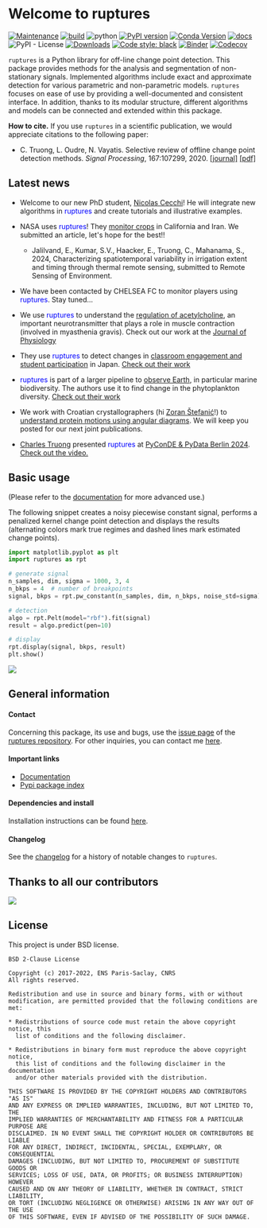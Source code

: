 # Welcome to ruptures

[![Maintenance](https://img.shields.io/badge/Maintained%3F-yes-green.svg)](https://GitHub.com/deepcharles/ruptures/graphs/commit-activity)
[![build](https://github.com/deepcharles/ruptures/actions/workflows/run-test.yml/badge.svg)](https://github.com/deepcharles/ruptures/actions/workflows/run-test.yml)
![python](https://img.shields.io/badge/python-3.8%20|%203.9%20|3.10%20|3.11%20|3.12|3.13-blue)
[![PyPI version](https://badge.fury.io/py/ruptures.svg)](https://badge.fury.io/py/ruptures)
[![Conda Version](https://img.shields.io/conda/vn/conda-forge/ruptures.svg)](https://anaconda.org/conda-forge/ruptures)
[![docs](https://github.com/deepcharles/ruptures/actions/workflows/check-docs.yml/badge.svg)](https://github.com/deepcharles/ruptures/actions/workflows/check-docs.yml)
![PyPI - License](https://img.shields.io/pypi/l/ruptures)
[![Downloads](https://pepy.tech/badge/ruptures)](https://pepy.tech/project/ruptures)
<a href="https://github.com/psf/black"><img alt="Code style: black" src="https://img.shields.io/badge/code%20style-black-000000.svg"></a>
[![Binder](https://mybinder.org/badge_logo.svg)](https://mybinder.org/v2/gh/deepcharles/ruptures/master)
[![Codecov](https://codecov.io/gh/deepcharles/ruptures/branch/master/graphs/badge.svg)](https://app.codecov.io/gh/deepcharles/ruptures/branch/master)

`ruptures` is a Python library for off-line change point detection.
This package provides methods for the analysis and segmentation of non-stationary signals.  Implemented algorithms include exact and approximate detection for various parametric and non-parametric models.
`ruptures` focuses on ease of use by providing a well-documented and consistent interface.
In addition, thanks to its modular structure, different algorithms and models can be connected and extended within this package.

**How to cite.** If you use `ruptures` in a scientific publication, we would appreciate citations to the following paper:

- C. Truong, L. Oudre, N. Vayatis. Selective review of offline change point detection methods. _Signal Processing_, 167:107299, 2020. [[journal]](https://doi.org/10.1016/j.sigpro.2019.107299) [[pdf]](http://www.laurentoudre.fr/publis/TOG-SP-19.pdf)


## Latest news

- Welcome to our new PhD student, [Nicolas Cecchi](https://fr.linkedin.com/in/nicolascecchi/fr)! He will integrate new algorithms in <span style="color:blue">ruptures</span> and create tutorials and illustrative examples.

- NASA uses <span style="color:blue">ruptures</span>! They <ins>monitor crops</ins> in California and Iran. We submitted an article, let's hope for the best!!
  - Jalilvand, E., Kumar, S.V., Haacker, E., Truong, C., Mahanama, S., 2024, Characterizing spatiotemporal variability in irrigation extent and timing through thermal remote sensing, submitted to Remote Sensing of Environment.

- We have been contacted by CHELSEA FC to monitor players using <span style="color:blue">ruptures</span>. Stay tuned...

- We use <span style="color:blue">ruptures</span> to understand the <ins>regulation of acetylcholine</ins>, an important neurotransmitter that plays a role in muscle contraction (involved in myasthenia gravis). Check out our work at the [Journal of Physiology](https://doi.org/10.1113/JP287243)


- They use <span style="color:blue">ruptures</span> to detect changes in <ins>classroom engagement and student participation</ins> in Japan. [Check out their work](https://doi.org/10.1186/s40561-024-00317-6)

- <span style="color:blue">ruptures</span> is part of a larger pipeline to <ins>observe Earth</ins>, in particular marine biodiversity. The authors use it to find change in the phytoplankton diversity. [Check out their work](https://doi.org/10.1007/s10712-024-09859-3)


- We work with Croatian crystallographers (hi [Zoran Štefanić](https://www.irb.hr/eng/About-RBI/People/Zoran-Stefanic)!) to [understand protein motions using angular diagrams](https://pubs.acs.org/doi/10.1021/acs.jcim.4c00650). We will keep you posted for our next joint publications.

- [Charles Truong](https://charles.doffy.net) presented <span style="color:blue">ruptures</span> at [PyConDE & PyData Berlin 2024](https://pretalx.com/pyconde-pydata-2024/speaker/BFRLAK/). [Check out the video.](https://kiwi.cmla.ens-cachan.fr/index.php/s/ss3rZwNSKwGtyQW)

## Basic usage

(Please refer to the [documentation](https://centre-borelli.github.io/ruptures-docs/ "Link to documentation") for more advanced use.)

The following snippet creates a noisy piecewise constant signal, performs a penalized kernel change point detection and displays the results (alternating colors mark true regimes and dashed lines mark estimated change points).

```python
import matplotlib.pyplot as plt
import ruptures as rpt

# generate signal
n_samples, dim, sigma = 1000, 3, 4
n_bkps = 4  # number of breakpoints
signal, bkps = rpt.pw_constant(n_samples, dim, n_bkps, noise_std=sigma)

# detection
algo = rpt.Pelt(model="rbf").fit(signal)
result = algo.predict(pen=10)

# display
rpt.display(signal, bkps, result)
plt.show()
```

![](./images/example_readme.png)

## General information

#### Contact

Concerning this package, its use and bugs, use the [issue page](https://github.com/deepcharles/ruptures/issues) of the [ruptures repository](https://github.com/deepcharles/ruptures). For other inquiries, you can contact me [here](https://charles.doffy.net/contact/).


#### Important links

- [Documentation](https://centre-borelli.github.io/ruptures-docs)
- [Pypi package index](https://pypi.python.org/pypi/ruptures)

#### Dependencies and install

Installation instructions can be found [here](https://centre-borelli.github.io/ruptures-docs/install/).

#### Changelog

See the [changelog](https://github.com/deepcharles/ruptures/blob/master/CHANGELOG.md) for a history of notable changes to `ruptures`.

## Thanks to all our contributors

<a href="https://github.com/deepcharles/ruptures/graphs/contributors">
  <img src="https://contributors-img.web.app/image?repo=deepcharles/ruptures" />
</a>

## License

This project is under BSD license.

```
BSD 2-Clause License

Copyright (c) 2017-2022, ENS Paris-Saclay, CNRS
All rights reserved.

Redistribution and use in source and binary forms, with or without
modification, are permitted provided that the following conditions are met:

* Redistributions of source code must retain the above copyright notice, this
  list of conditions and the following disclaimer.

* Redistributions in binary form must reproduce the above copyright notice,
  this list of conditions and the following disclaimer in the documentation
  and/or other materials provided with the distribution.

THIS SOFTWARE IS PROVIDED BY THE COPYRIGHT HOLDERS AND CONTRIBUTORS "AS IS"
AND ANY EXPRESS OR IMPLIED WARRANTIES, INCLUDING, BUT NOT LIMITED TO, THE
IMPLIED WARRANTIES OF MERCHANTABILITY AND FITNESS FOR A PARTICULAR PURPOSE ARE
DISCLAIMED. IN NO EVENT SHALL THE COPYRIGHT HOLDER OR CONTRIBUTORS BE LIABLE
FOR ANY DIRECT, INDIRECT, INCIDENTAL, SPECIAL, EXEMPLARY, OR CONSEQUENTIAL
DAMAGES (INCLUDING, BUT NOT LIMITED TO, PROCUREMENT OF SUBSTITUTE GOODS OR
SERVICES; LOSS OF USE, DATA, OR PROFITS; OR BUSINESS INTERRUPTION) HOWEVER
CAUSED AND ON ANY THEORY OF LIABILITY, WHETHER IN CONTRACT, STRICT LIABILITY,
OR TORT (INCLUDING NEGLIGENCE OR OTHERWISE) ARISING IN ANY WAY OUT OF THE USE
OF THIS SOFTWARE, EVEN IF ADVISED OF THE POSSIBILITY OF SUCH DAMAGE.
```
